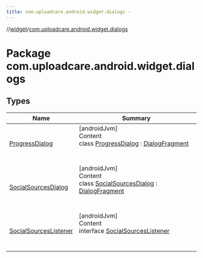 ```yaml
---
title: com.uploadcare.android.widget.dialogs -
---
```

//[widget](../index.md)/[com.uploadcare.android.widget.dialogs](index.md)



# Package com.uploadcare.android.widget.dialogs  


## Types  
  
|  Name|  Summary| 
|---|---|
| <a name="com.uploadcare.android.widget.dialogs/ProgressDialog///PointingToDeclaration/"></a>[ProgressDialog](-progress-dialog/index.md)| <a name="com.uploadcare.android.widget.dialogs/ProgressDialog///PointingToDeclaration/"></a>[androidJvm]  <br>Content  <br>class [ProgressDialog](-progress-dialog/index.md) : [DialogFragment](https://developer.android.com/reference/kotlin/androidx/fragment/app/DialogFragment.html)  <br><br><br>
| <a name="com.uploadcare.android.widget.dialogs/SocialSourcesDialog///PointingToDeclaration/"></a>[SocialSourcesDialog](-social-sources-dialog/index.md)| <a name="com.uploadcare.android.widget.dialogs/SocialSourcesDialog///PointingToDeclaration/"></a>[androidJvm]  <br>Content  <br>class [SocialSourcesDialog](-social-sources-dialog/index.md) : [DialogFragment](https://developer.android.com/reference/kotlin/androidx/fragment/app/DialogFragment.html)  <br><br><br>
| <a name="com.uploadcare.android.widget.dialogs/SocialSourcesListener///PointingToDeclaration/"></a>[SocialSourcesListener](-social-sources-listener/index.md)| <a name="com.uploadcare.android.widget.dialogs/SocialSourcesListener///PointingToDeclaration/"></a>[androidJvm]  <br>Content  <br>interface [SocialSourcesListener](-social-sources-listener/index.md)  <br><br><br>

